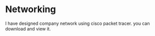 # Networking
I have designed company network using cisco packet tracer.
you can download and view it.
